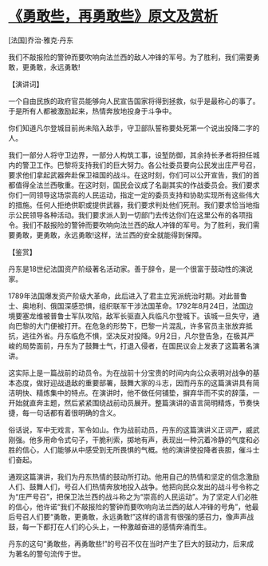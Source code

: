 # [《勇敢些，再勇敢些》原文及赏析](https://www.vrrw.net/wx/14693.html)

[法国]乔治·雅克·丹东

我们不敲报险的警钟而要吹响向法兰西的敌人冲锋的军号。为了胜利，我们需要勇敢，更勇敢，永远勇敢!

【演讲词】

一个自由民族的政府官员能够向人民宣告国家将得到拯救，似乎是最称心的事了。于是所有人都被激励起来，热情奔放地投身于斗争中。

你们知道凡尔登城目前尚未陷入敌手，守卫部队誓称要处死第一个说出投降二字的人。

我们一部分人将守卫边界，一部分人构筑工事，设堑防御，其余持长矛者将担任城内的警卫工作。巴黎将支持我们的巨大努力。各公社委员要向公民发出庄严号召，要求他们拿起武器奔赴保卫祖国的战斗。在这时刻，你们可以公开宣告，我们的首都值得全法兰西敬重。在这时刻，国民会议成了名副其实的作战委员会。我们要求你们一同领导这场崇高的人民运动，指定一定的委员支持和协助实现所有这些伟大的措施。任何人拒绝供职或提供武器，我们要求判处他们死刑。我们要求恰当地指示公民领导各种活动。我们要求派人到一切部门去传达你们在这里公布的各项指令。我们不敲报险的警钟而要吹响向法兰西的敌人冲锋的军号。为了胜利，我们需要勇敢，更勇敢，永远勇敢!这样，法兰西的安全就能得到保障。



【鉴赏】

丹东是18世纪法国资产阶级著名活动家。善于辞令，是一个很富于鼓动性的演说家。

1789年法国爆发资产阶级大革命，此后进入了君主立宪派统治时期。对此普鲁士、奥地利、俄国深感恐惧，组织联军干涉法国革命。1792年8月24日，法国边境要塞龙维被普鲁士军队攻陷，敌军长驱直入兵临凡尔登城下。该城一旦失守，通向巴黎的大门便被打开。在危急的形势下，巴黎一片混乱，许多官员主张放弃抵抗，逃往外省。丹东临危不惧，坚决反对投降。9月2日，凡尔登告急，在极其严峻的局势面前，丹东为了鼓舞士气，打退入侵者，在国民议会上发表了这篇著名演讲。

这实际上是一篇战前的动员令。为在战前十分宝贵的时间内向公众表明对战争的基本态度，做好迎战退敌的重要部署，鼓舞大家的斗志，因而丹东的这篇演讲具有简洁明快、精炼集中的特点。在演讲时，他不做任何铺垫，摒弃华而不实的辞藻，一开始就直奔主题，然后紧紧围绕战前动员展开。整篇演讲的语言简明精炼，节奏快捷，每一句话都有着很明确的含义。

俗话说，军中无戏言，军令如山。作为战前动员，丹东的这篇演讲义正词严，威武刚强。他多用命令式句子，干脆利索，掷地有声，表现出一种沉着冷静的气度和必胜的信心，人们能够从中感受到无所畏惧的气概。他的演讲使投降者丧胆，催斗士们奋起。

通观这篇演讲，我们为丹东热情的鼓动所打动。他用自己的热情和坚定的信念激励人们、鼓舞人们，号召人们热情奔放地投入战争。他把向民众发出的战斗号令称之为“庄严号召”，把保卫法兰西的战斗称之为“崇高的人民运动”。为了坚定人们必胜的信心，他许诺“我们不敲报险的警钟而要吹响向法兰西的敌人冲锋的号角”，他最后号召人们要“勇敢，更勇敢，永远勇敢!”这样的语言有很强的感召力，像声声战鼓，每一下都打在人们的心头上，一种激越奋进的感情奔涌而生。

丹东的这句“勇敢些，再勇敢些!”的号召不仅在当时产生了巨大的鼓动力，后来成为著名的警句流传于世。

